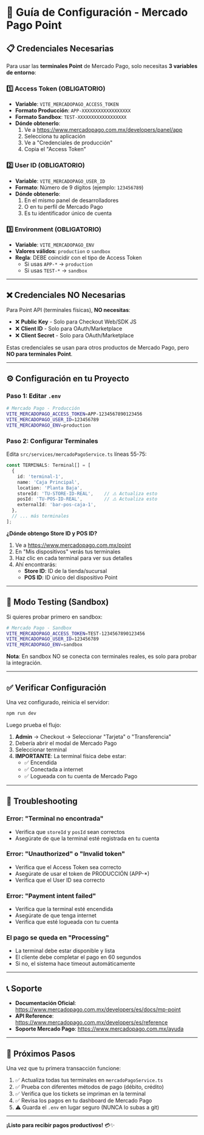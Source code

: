 # 🔐 Guía de Configuración - Mercado Pago Point

## 📋 Credenciales Necesarias

Para usar las **terminales Point** de Mercado Pago, solo necesitas **3 variables de entorno**:

### 1️⃣ Access Token (OBLIGATORIO)
- **Variable**: `VITE_MERCADOPAGO_ACCESS_TOKEN`
- **Formato Producción**: `APP-XXXXXXXXXXXXXXXXXX`
- **Formato Sandbox**: `TEST-XXXXXXXXXXXXXXXXXX`
- **Dónde obtenerlo**: 
  1. Ve a https://www.mercadopago.com.mx/developers/panel/app
  2. Selecciona tu aplicación
  3. Ve a "Credenciales de producción"
  4. Copia el "Access Token"

### 2️⃣ User ID (OBLIGATORIO)
- **Variable**: `VITE_MERCADOPAGO_USER_ID`
- **Formato**: Número de 9 dígitos (ejemplo: `123456789`)
- **Dónde obtenerlo**:
  1. En el mismo panel de desarrolladores
  2. O en tu perfil de Mercado Pago
  3. Es tu identificador único de cuenta

### 3️⃣ Environment (OBLIGATORIO)
- **Variable**: `VITE_MERCADOPAGO_ENV`
- **Valores válidos**: `production` o `sandbox`
- **Regla**: DEBE coincidir con el tipo de Access Token
  - Si usas `APP-*` → `production`
  - Si usas `TEST-*` → `sandbox`

---

## ❌ Credenciales NO Necesarias

Para Point API (terminales físicas), **NO necesitas**:

- ❌ **Public Key** - Solo para Checkout Web/SDK JS
- ❌ **Client ID** - Solo para OAuth/Marketplace
- ❌ **Client Secret** - Solo para OAuth/Marketplace

Estas credenciales se usan para otros productos de Mercado Pago, pero **NO para terminales Point**.

---

## ⚙️ Configuración en tu Proyecto

### Paso 1: Editar `.env`

```bash
# Mercado Pago - Producción
VITE_MERCADOPAGO_ACCESS_TOKEN=APP-1234567890123456
VITE_MERCADOPAGO_USER_ID=123456789
VITE_MERCADOPAGO_ENV=production
```

### Paso 2: Configurar Terminales

Edita `src/services/mercadoPagoService.ts` líneas 55-75:

```typescript
const TERMINALS: Terminal[] = [
  {
    id: 'terminal-1',
    name: 'Caja Principal',
    location: 'Planta Baja',
    storeId: 'TU-STORE-ID-REAL',    // ⚠️ Actualiza esto
    posId: 'TU-POS-ID-REAL',        // ⚠️ Actualiza esto
    externalId: 'bar-pos-caja-1',
  },
  // ... más terminales
];
```

**¿Dónde obtengo Store ID y POS ID?**

1. Ve a https://www.mercadopago.com.mx/point
2. En "Mis dispositivos" verás tus terminales
3. Haz clic en cada terminal para ver sus detalles
4. Ahí encontrarás:
   - **Store ID**: ID de la tienda/sucursal
   - **POS ID**: ID único del dispositivo Point

---

## 🧪 Modo Testing (Sandbox)

Si quieres probar primero en sandbox:

```bash
# Mercado Pago - Sandbox
VITE_MERCADOPAGO_ACCESS_TOKEN=TEST-1234567890123456
VITE_MERCADOPAGO_USER_ID=123456789
VITE_MERCADOPAGO_ENV=sandbox
```

**Nota**: En sandbox NO se conecta con terminales reales, es solo para probar la integración.

---

## ✅ Verificar Configuración

Una vez configurado, reinicia el servidor:

```bash
npm run dev
```

Luego prueba el flujo:

1. **Admin** → Checkout → Seleccionar "Tarjeta" o "Transferencia"
2. Debería abrir el modal de Mercado Pago
3. Seleccionar terminal
4. **IMPORTANTE**: La terminal física debe estar:
   - ✅ Encendida
   - ✅ Conectada a internet
   - ✅ Logueada con tu cuenta de Mercado Pago

---

## 🔴 Troubleshooting

### Error: "Terminal no encontrada"
- Verifica que `storeId` y `posId` sean correctos
- Asegúrate de que la terminal esté registrada en tu cuenta

### Error: "Unauthorized" o "Invalid token"
- Verifica que el Access Token sea correcto
- Asegúrate de usar el token de PRODUCCIÓN (APP-*)
- Verifica que el User ID sea correcto

### Error: "Payment intent failed"
- Verifica que la terminal esté encendida
- Asegúrate de que tenga internet
- Verifica que esté logueada con tu cuenta

### El pago se queda en "Processing"
- La terminal debe estar disponible y lista
- El cliente debe completar el pago en 60 segundos
- Si no, el sistema hace timeout automáticamente

---

## 📞 Soporte

- **Documentación Oficial**: https://www.mercadopago.com.mx/developers/es/docs/mp-point
- **API Reference**: https://www.mercadopago.com.mx/developers/es/reference
- **Soporte Mercado Pago**: https://www.mercadopago.com.mx/ayuda

---

## 🎯 Próximos Pasos

Una vez que tu primera transacción funcione:

1. ✅ Actualiza todas tus terminales en `mercadoPagoService.ts`
2. ✅ Prueba con diferentes métodos de pago (débito, crédito)
3. ✅ Verifica que los tickets se impriman en la terminal
4. ✅ Revisa los pagos en tu dashboard de Mercado Pago
5. ⚠️ Guarda el `.env` en lugar seguro (NUNCA lo subas a git)

---

**¡Listo para recibir pagos productivos!** 💳✨
